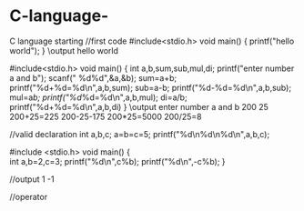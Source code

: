 # C-language-
C language starting 
//first code
#include<stdio.h>
void main()
{
printf("hello world");
}
\\output
hello world 





#include<stdio.h>
void main()
{
    int a,b,sum,sub,mul,di;
    printf("enter number a and b");
    scanf(" %d%d",&a,&b);
    sum=a+b;
    printf("%d+%d=%d\n",a,b,sum);
    sub=a-b;
    printf("%d-%d=%d\n",a,b,sub);
    mul=a*b;
    printf("%d*%d=%d\n",a,b,mul);
    di=a/b;
    printf("%d+%d=%d\n",a,b,di)
}
\\output
enter number a and b
200
25
200+25=225
200-25-175
200*25=5000
200/25=8



//valid declaration 
int a,b,c;
a=b=c=5;
printf("%d\n%d\n%d\n",a,b,c);

#include <stdio.h>
void main()
{    
int a,b=2,c=3;
printf("%d\n",c%b);
printf("%d\n",-c%b);
}

//output
1
-1


//operator 



